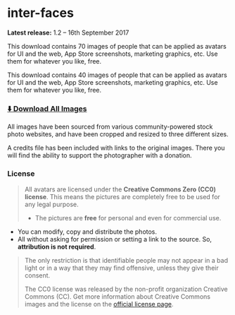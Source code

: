 # inter-faces

**Latest release:** 1.2 – 16th September 2017

This download contains 70 images of people that can be applied as avatars for UI and the web, App Store screenshots, marketing graphics, etc. Use them for whatever you like, free.

This download contains 40 images of people that can be applied as avatars for UI and the web, App Store screenshots, marketing graphics, etc. Use them for whatever you like, free.


### <a href="https://github.com/cjdowner/interfaces/archive/master.zip">⬇️ Download All Images</a>

All images have been sourced from various community-powered stock photo websites, and have been cropped and resized to three different sizes.

A credits file has been included with links to the original images. There you will find the ability to support the photographer with a donation.

### License

>All avatars are licensed under the **Creative Commons Zero (CC0) license**. This means the pictures are completely free to be used for any legal purpose.
>
>- The pictures are **free** for personal and even for commercial use.
- You can modify, copy and distribute the photos.
- All without asking for permission or setting a link to the source. So, **attribution is not required**.
>
>The only restriction is that identifiable people may not appear in a bad light or in a way that they may find offensive, unless they give their consent.
>
>The CC0 license was released by the non-profit organization Creative Commons (CC). Get more information about Creative Commons images and the license on the [official license page](https://creativecommons.org/publicdomain/zero/1.0/).

